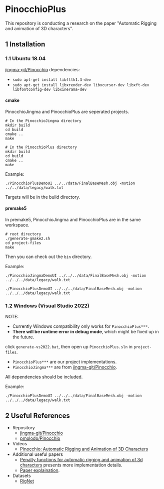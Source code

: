 # PinocchioPlus

This repository is conducting a research on the paper "Automatic Rigging and animation of 3D characters".

## 1 Installation

### 1.1 Ubuntu 18.04

[jingma-git/Pinocchio](https://github.com/jingma-git/Pinocchio) dependencies:
- `sudo apt-get install libfltk1.3-dev`
- `sudo apt-get install libxrender-dev libxcursor-dev libxft-dev libfontconfig-dev libxinerama-dev`

#### cmake

PinocchioJingma and PinocchioPlus are seperated projects.

```
# In the PinocchioJingma directory
mkdir build
cd build
cmake ..
make
```

```
# In the PinocchioPlus directory
mkdir build
cd build
cmake ..
make
```

Example:

```
./PinocchioPlusDemoUI ../../data/FinalBaseMesh.obj -motion ../../data/legacy/walk.txt
```

Targets will be in the build directory.

#### premake5

In premake5, PinocchioJingma and PinocchioPlus are in the same workspace.

```
# root directory
./generate-gmake2.sh 
cd project-files
make
```

Then you can check out the `bin` directory.

Example:

```
./PinocchioJingmaDemoUI ../../../data/FinalBaseMesh.obj -motion ../../../data/legacy/walk.txt
```

```
./PinocchioPlusDemoUI ../../../data/FinalBaseMesh.obj -motion ../../../data/legacy/walk.txt
```

### 1.2 Windows (Visual Studio 2022)

NOTE: 

- Currently Windows compatibility only works for `PinocchioPlus***`.
- **There will be runtime error in debug mode**, which might be fixed up in the future.

click `generate-vs2022.bat`, then open up `PinocchioPlus.sln` in `project-files`.

- `PinocchioPlus***` are our project implementations. 
- `PinocchioJingma***` are from [jingma-git/Pinocchio](https://github.com/jingma-git/Pinocchio).

All dependencies should be included.

Example:

```
./PinocchioPlusDemoUI ../../../data/FinalBaseMesh.obj -motion ../../../data/legacy/walk.txt
```

## 2 Useful References

- Repository
  - [jingma-git/Pinocchio](https://github.com/jingma-git/Pinocchio)
  - [pmolodo/Pinocchio](https://github.com/pmolodo/Pinocchio)
- Videos
  - [Pinocchio: Automatic Rigging and Animation of 3D Characters](https://www.youtube.com/watch?v=EklzamltEgM)
- Additional useful papers
  - [Penalty functions for automatic rigging and animation of 3d characters](https://people.csail.mit.edu/ibaran/papers/2007-SIGGRAPH-Pinocchio-Penalty.pdf) presents more implementation details.
  - [Paper explaination](https://www.jianshu.com/p/763a682c13cc).
- Datasets
  - [RigNet](https://github.com/zhan-xu/RigNet)
